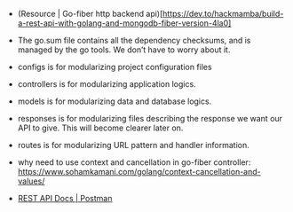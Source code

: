 * (Resource | Go-fiber http backend api)[https://dev.to/hackmamba/build-a-rest-api-with-golang-and-mongodb-fiber-version-4la0]

* The go.sum file contains all the dependency checksums, and is managed by the go tools. We don’t have to worry about it.

* configs is for modularizing project configuration files

* controllers is for modularizing application logics.

* models is for modularizing data and database logics.

* responses is for modularizing files describing the response we want our API to give. This will become clearer later on.

* routes is for modularizing URL pattern and handler information.

* why need to use context and cancellation in go-fiber controller: https://www.sohamkamani.com/golang/context-cancellation-and-values/

* [REST API Docs | Postman](https://www.postman.com/akshayrr27/workspace/akshay-r-r/collection/11715636-64adc057-9fc1-4948-9152-11eeb1558cda?ctx=documentation)